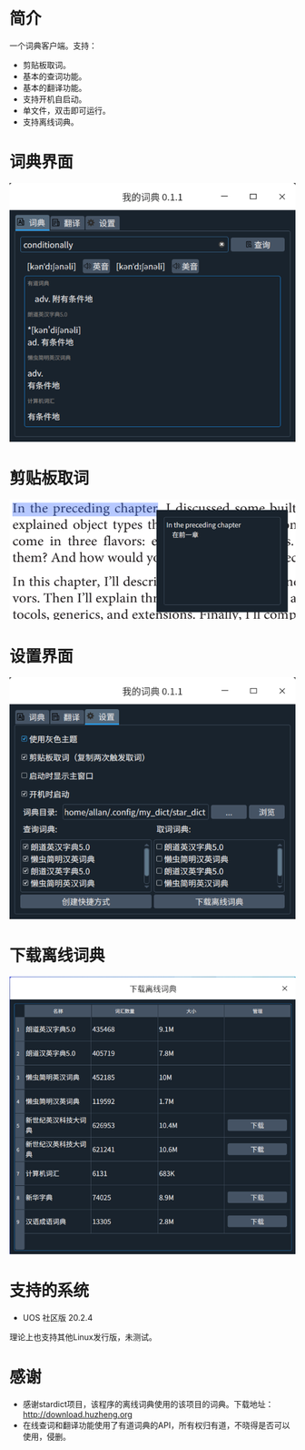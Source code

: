 # 简介

一个词典客户端。支持：

- 剪贴板取词。
- 基本的查词功能。
- 基本的翻译功能。
- 支持开机自启动。
- 单文件，双击即可运行。
- 支持离线词典。



# 词典界面

![截图_我的词典_20211017225135](readme.assets/%E6%88%AA%E5%9B%BE_%E6%88%91%E7%9A%84%E8%AF%8D%E5%85%B8_20211017225135.png)



# 剪贴板取词

![截图_选择区域_20211007210818](readme.assets/%E6%88%AA%E5%9B%BE_%E9%80%89%E6%8B%A9%E5%8C%BA%E5%9F%9F_20211007210818.png)

# 设置界面

![截图_我的词典_20211010210806](readme.assets/%E6%88%AA%E5%9B%BE_%E6%88%91%E7%9A%84%E8%AF%8D%E5%85%B8_20211010210806.png)

# 下载离线词典

![截图_我的词典_20211017224601](readme.assets/%E6%88%AA%E5%9B%BE_%E6%88%91%E7%9A%84%E8%AF%8D%E5%85%B8_20211017224601.png)

# 支持的系统

- UOS 社区版 20.2.4

理论上也支持其他Linux发行版，未测试。

# 感谢

- 感谢stardict项目，该程序的离线词典使用的该项目的词典。下载地址：http://download.huzheng.org
- 在线查词和翻译功能使用了有道词典的API，所有权归有道，不晓得是否可以使用，侵删。
